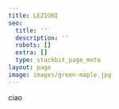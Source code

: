 ```yaml
---
title: LEZIONI
seo:
  title: ''
  description: ''
  robots: []
  extra: []
  type: stackbit_page_meta
layout: page
image: images/green-maple.jpg
---
```

ciao

